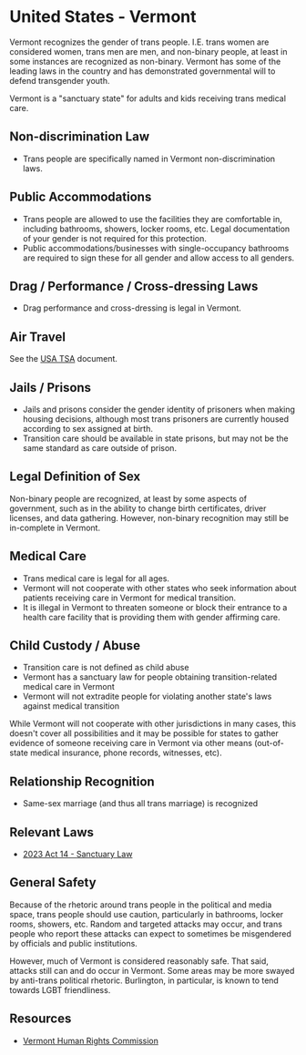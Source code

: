 # United States - Vermont

Vermont recognizes the gender of trans people. I.E. trans women are
considered women, trans men are men, and non-binary people, at least in
some instances are recognized as non-binary. Vermont has some of the
leading laws in the country and has demonstrated governmental will to
defend transgender youth.

Vermont is a "sanctuary state" for adults and kids receiving trans medical
care.

## Non-discrimination Law

 * Trans people are specifically named in Vermont non-discrimination laws.

## Public Accommodations

 * Trans people are allowed to use the facilities they are comfortable
   in, including bathrooms, showers, locker rooms, etc.  Legal
   documentation of your gender is not required for this protection.
 * Public accommodations/businesses with single-occupancy bathrooms are
   required to sign these for all gender and allow access to all
   genders.

## Drag / Performance / Cross-dressing Laws

 * Drag performance and cross-dressing is legal in Vermont.

## Air Travel

See the [USA TSA](notes/tsa.md) document.

## Jails / Prisons

 * Jails and prisons consider the gender identity of prisoners when making
   housing decisions, although most trans prisoners are currently housed
   according to sex assigned at birth.
 * Transition care should be available in state prisons, but may not be the
   same standard as care outside of prison.

## Legal Definition of Sex

Non-binary people are recognized, at least by some aspects of
government, such as in the ability to change birth certificates,
driver licenses, and data gathering. However, non-binary recognition
may still be in-complete in Vermont.

## Medical Care

 * Trans medical care is legal for all ages.
 * Vermont will not cooperate with other states who seek information
   about patients receiving care in Vermont for medical transition.
 * It is illegal in Vermont to threaten someone or block their entrance
   to a health care facility that is providing them with gender
   affirming care.

## Child Custody / Abuse

 * Transition care is not defined as child abuse
 * Vermont has a sanctuary law for people obtaining transition-related
   medical care in Vermont 
 * Vermont will not extradite people for violating another state's laws
   against medical transition

While Vermont will not cooperate with other jurisdictions in many
cases, this doesn't cover all possibilities and it may be possible for
states to gather evidence of someone receiving care in Vermont via
other means (out-of-state medical insurance, phone records, witnesses,
etc).
 
## Relationship Recognition

 * Same-sex marriage (and thus all trans marriage) is recognized

## Relevant Laws

 * [2023 Act 14 - Sanctuary Law](https://legislature.vermont.gov/Documents/2024/Docs/ACTS/ACT014/ACT014%20As%20Enacted.pdf)

## General Safety

Because of the rhetoric around trans people in the political and media
space, trans people should use caution, particularly in bathrooms,
locker rooms, showers, etc.  Random and targeted attacks may occur, and
trans people who report these attacks can expect to sometimes be misgendered
by officials and public institutions.

However, much of Vermont is considered reasonably safe.  That said,
attacks still can and do occur in Vermont.  Some areas may be more
swayed by anti-trans political rhetoric.  Burlington, in particular, is
known to tend towards LGBT friendliness.

## Resources

 * [Vermont Human Rights Commission](https://hrc.vermont.gov/)
